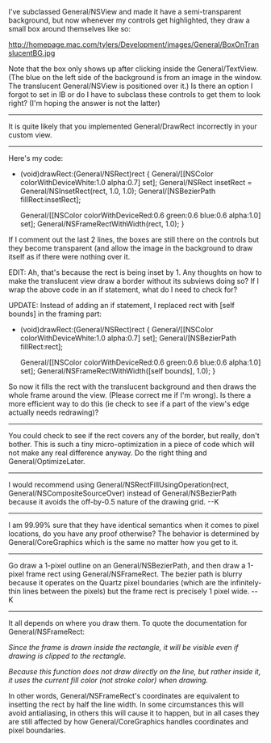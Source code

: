 

I've subclassed General/NSView and made it have a semi-transparent background, but now whenever my controls get highlighted, they draw a small box around themselves like so:

http://homepage.mac.com/tylers/Development/images/General/BoxOnTranslucentBG.jpg

Note that the box only shows up after clicking inside the General/TextView. (The blue on the left side of the background is from an image in the window. The translucent General/NSView is positioned over it.) Is there an option I forgot to set in IB or do I have to subclass these controls to get them to look right? (I'm hoping the answer is not the latter)

----
It is quite likely that you implemented General/DrawRect incorrectly in your custom view.

----

Here's my code:

    
- (void)drawRect:(General/NSRect)rect
{
	General/[[NSColor colorWithDeviceWhite:1.0 alpha:0.7] set];
	General/NSRect insetRect = General/NSInsetRect(rect, 1.0, 1.0);
	General/[NSBezierPath fillRect:insetRect];
	
	General/[[NSColor colorWithDeviceRed:0.6 green:0.6 blue:0.6 alpha:1.0] set];
	General/NSFrameRectWithWidth(rect, 1.0);
}


If I comment out the last 2 lines, the boxes are still there on the controls but they become transparent (and allow the image in the background to draw itself as if there were nothing over it.

EDIT: Ah, that's because the rect is being inset by 1. Any thoughts on how to make the translucent view draw a border without its subviews doing so? If I wrap the above code in an if statement, what do I need to check for?

UPDATE: Instead of adding an if statement, I replaced rect with [self bounds] in the framing part:

    
- (void)drawRect:(General/NSRect)rect
{
	General/[[NSColor colorWithDeviceWhite:1.0 alpha:0.7] set];
	General/[NSBezierPath fillRect:rect];
		
	General/[[NSColor colorWithDeviceRed:0.6 green:0.6 blue:0.6 alpha:1.0] set];
	General/NSFrameRectWithWidth([self bounds], 1.0);
}


So now it fills the rect with the translucent background and then draws the whole frame around the view. (Please correct me if I'm wrong). Is there a more efficient way to do this (ie check to see if a part of the view's edge actually needs redrawing)?

----
You could check to see if the rect covers any of the border, but really, don't bother. This is such a tiny micro-optimization in a piece of code which will not make any real difference anyway. Do the right thing and General/OptimizeLater.

----
I would recommend using     General/NSRectFillUsingOperation(rect, General/NSCompositeSourceOver) instead of     General/NSBezierPath because it avoids the off-by-0.5 nature of the drawing grid.  --K

----
I am 99.99% sure that they have identical semantics when it comes to pixel locations, do you have any proof otherwise? The behavior is determined by General/CoreGraphics which is the same no matter how you get to it.

----
Go draw a 1-pixel outline on an General/NSBezierPath, and then draw a 1-pixel frame rect using General/NSFrameRect.  The bezier path is blurry because it operates on the Quartz pixel boundaries (which are the infinitely-thin lines between the pixels) but the frame rect is precisely 1 pixel wide.  --K

----
It all depends on where you draw them. To quote the documentation for General/NSFrameRect:

*Since the frame is drawn inside the rectangle, it will be visible even if drawing is clipped to the rectangle.*

*Because this function does not draw directly on the line, but rather inside it, it uses the current fill color (not stroke color) when drawing.*

In other words, General/NSFrameRect's coordinates are equivalent to insetting the rect by half the line width. In some circumstances this will avoid antialiasing, in others this will cause it to happen, but in all cases they are still affected by how General/CoreGraphics handles coordinates and pixel boundaries.